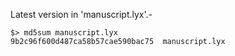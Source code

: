 Latest version in 'manuscript.lyx'.-

    $> md5sum manuscript.lyx
    9b2c96f600d487ca58b57cae590bac75  manuscript.lyx

